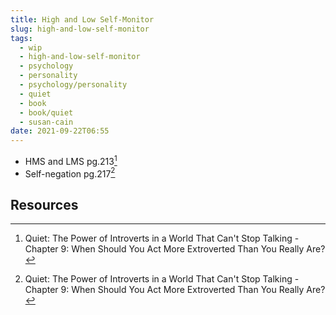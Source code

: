```yaml
---
title: High and Low Self-Monitor
slug: high-and-low-self-monitor
tags:
  - wip
  - high-and-low-self-monitor
  - psychology
  - personality
  - psychology/personality
  - quiet
  - book
  - book/quiet
  - susan-cain
date: 2021-09-22T06:55
---
```



- HMS and LMS pg.213[^1]
- Self-negation pg.217[^1]


## Resources

[^1]: Quiet: The Power of Introverts in a World That Can't Stop Talking - Chapter 9: When Should You Act More Extroverted Than You Really Are?
